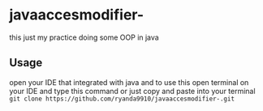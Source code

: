 # javaaccesmodifier-
 this just my practice doing some OOP in java 
## Usage 
open your IDE that integrated with java and 
to use this open terminal on your IDE and type this command  or just copy and paste into your terminal   ``git clone https://github.com/ryanda9910/javaaccesmodifier-.git``